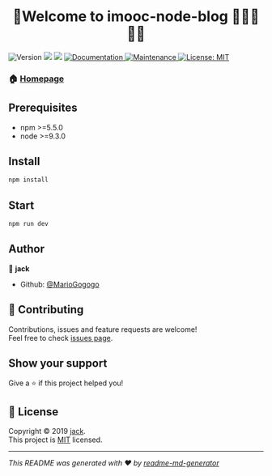 <h1 align="center">🌈Welcome to imooc-node-blog 👋🚀🎈💪🏻</h1>
<p>
  <img alt="Version" src="https://img.shields.io/badge/version-1.0.0-blue.svg?cacheSeconds=2592000" />
  <img src="https://img.shields.io/badge/npm-%3E%3D5.5.0-blue.svg" />
  <img src="https://img.shields.io/badge/node-%3E%3D9.3.0-blue.svg" />
  <a href="https://github.com/MarioGogogo/imooc-node-blog#readme">
    <img alt="Documentation" src="https://img.shields.io/badge/documentation-yes-brightgreen.svg" target="_blank" />
  </a>
  <a href="https://github.com/MarioGogogo/imooc-node-blog/graphs/commit-activity">
    <img alt="Maintenance" src="https://img.shields.io/badge/Maintained%3F-yes-green.svg" target="_blank" />
  </a>
  <a href="https://github.com/MarioGogogo/imooc-node-blog/blob/master/LICENSE">
    <img alt="License: MIT" src="https://img.shields.io/badge/License-MIT-yellow.svg" target="_blank" />
  </a>
</p>

### 🏠 [Homepage](https://github.com/MarioGogogo/imooc-node-blog#readme)

## Prerequisites

- npm >=5.5.0
- node >=9.3.0

## Install

```sh
npm install
```

## Start

```sh
npm run dev
```

## Author

👤 **jack**

* Github: [@MarioGogogo](https://github.com/MarioGogogo)

## 🤝 Contributing

Contributions, issues and feature requests are welcome!<br />Feel free to check [issues page](https://github.com/MarioGogogo/imooc-node-blog/issues).

## Show your support

Give a ⭐️ if this project helped you!

## 📝 License

Copyright © 2019 [jack](https://github.com/MarioGogogo).<br />
This project is [MIT](https://github.com/MarioGogogo/imooc-node-blog/blob/master/LICENSE) licensed.

***
_This README was generated with ❤️ by [readme-md-generator](https://github.com/kefranabg/readme-md-generator)_